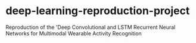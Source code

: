 # deep-learning-reproduction-project
Reproduction of the 'Deep Convolutional and LSTM Recurrent Neural Networks for Multimodal Wearable Activity Recognition
